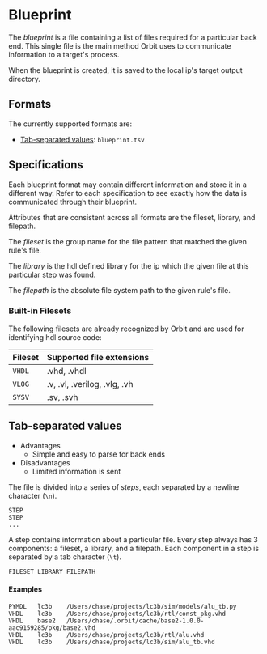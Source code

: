 # Blueprint

The _blueprint_ is a file containing a list of files required for a particular back end. This single file is the main method Orbit uses to communicate information to a target's process.

When the blueprint is created, it is saved to the local ip's target output directory.

## Formats

The currently supported formats are:
- [Tab-separated values](#tab-separated-values): `blueprint.tsv`

## Specifications

Each blueprint format may contain different information and store it in a different way. Refer to each specification to see exactly how the data is communicated through their blueprint.

Attributes that are consistent across all formats are the fileset, library, and filepath.

The _fileset_ is the group name for the file pattern that matched the given rule's file.

The _library_ is the hdl defined library for the ip which the given file at this particular step was found.

The _filepath_ is the absolute file system path to the given rule's file.

### Built-in Filesets

The following filesets are already recognized by Orbit and are used for identifying hdl source code:

Fileset| Supported file extensions |        
-------|---------|    
`VHDL` | .vhd, .vhdl |   
`VLOG` | .v, .vl, .verilog, .vlg, .vh |
`SYSV` | .sv, .svh |

## Tab-separated values

- Advantages
    - Simple and easy to parse for back ends
- Disadvantages
    - Limited information is sent

The file is divided into a series of _steps_, each separated by a newline character (`\n`).

```
STEP
STEP
...
```

A step contains information about a particular file. Every step always has 3 components: a fileset, a library, and a filepath. Each component in a step is separated by a tab character (`\t`).

```
FILESET	LIBRARY	FILEPATH
```

#### Examples

``` text
PYMDL	lc3b	/Users/chase/projects/lc3b/sim/models/alu_tb.py
VHDL	lc3b	/Users/chase/projects/lc3b/rtl/const_pkg.vhd
VHDL	base2	/Users/chase/.orbit/cache/base2-1.0.0-aac9159285/pkg/base2.vhd
VHDL	lc3b	/Users/chase/projects/lc3b/rtl/alu.vhd
VHDL	lc3b	/Users/chase/projects/lc3b/sim/alu_tb.vhd
```